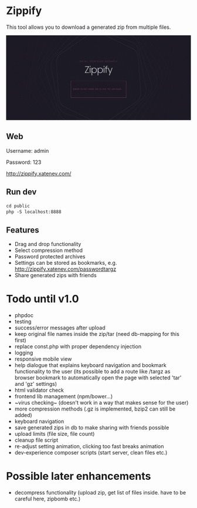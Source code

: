 # Zippify

This tool allows you to download a generated zip from multiple files.

![Zippify](https://github.com/xatenev/zippify/blob/master/github/Zippify.png?raw=true)

## Web

Username: admin 

Password: 123 

http://zippify.xatenev.com/

## Run dev

````
cd public
php -S localhost:8888
```` 

## Features
- Drag and drop functionality
- Select compression method
- Password protected archives
- Settings can be stored as bookmarks, e.g. http://zippify.xatenev.com/passwordtargz
- Share generated zips with friends

# Todo until v1.0

- phpdoc
- testing
- success/error messages after upload
- keep original file names inside the zip/tar (need db-mapping for this first)
- replace const.php with proper dependency injection
- logging
- responsive mobile view
- help dialogue that explains keyboard navigation and bookmark functionality to the user (its possible to add a route like /targz as browser bookmark to automatically open the page with selected 'tar' and 'gz' settings)
- html validator check
- frontend lib management (npm/bower...)
- ~virus checking~ (doesn't work in a way that makes sense for the user)
- more compression methods (.gz is implemented, bzip2 can still be added)
- keyboard navigation
- save generated zips in db to make sharing with friends possible
- upload limits (file size, file count)
- cleanup file script
- re-adjust setting animation, clicking too fast breaks animation
- dev-experience composer scripts (start server, clean files etc.)

# Possible later enhancements

- decompress functionality (upload zip, get list of files inside. have to be careful here, zipbomb etc.)
